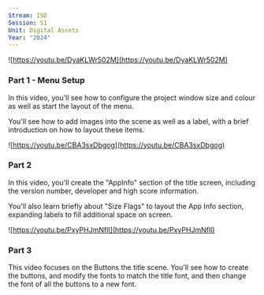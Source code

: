 ```yaml
---
Stream: ISD
Session: S1
Unit: Digital Assets
Year: "2024"
---
```



  

![https://youtu.be/DyaKLWr502M](https://youtu.be/DyaKLWr502M)

  

### **Part 1 - Menu Setup**

  

In this video, you'll see how to configure the project window size and colour as well as start the layout of the menu.

  

You'll see how to add images into the scene as well as a label, with a brief introduction on how to layout these items.

  

![https://youtu.be/CBA3sxDbgog](https://youtu.be/CBA3sxDbgog)

  

### **Part 2**

  

In this video, you'll create the "AppInfo" section of the title screen, including the version number, developer and high score information.

  

You'll also learn briefly about "Size Flags" to layout the App Info section, expanding labels to fill additional space on screen.

  

![https://youtu.be/PxyPHJmNflI](https://youtu.be/PxyPHJmNflI)

  

### **Part 3**

  

This video focuses on the Buttons the title scene. You'll see how to create the buttons, and modify the fonts to match the title font, and then change the font of all the buttons to a new font.

  
